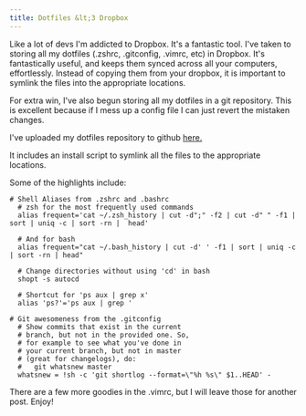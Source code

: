 ```yaml
---
title: Dotfiles &lt;3 Dropbox
---
```


Like a lot of devs I'm addicted to Dropbox.  It's a fantastic tool.  I've taken to storing all my dotfiles (.zshrc, .gitconfig, .vimrc, etc) in Dropbox.  It's fantastically useful, and keeps them synced across all your computers, effortlessly.  Instead of copying them from your dropbox, it is important to symlink the files into the appropriate locations.

For extra win, I've also begun storing all my dotfiles in a git repository.  This is excellent because if I mess up a config file I can just revert the mistaken changes.

I've uploaded my dotfiles repository to github [here.](http://github.com/paulbellamy/dotfiles)

It includes an install script to symlink all the files to the appropriate locations.

Some of the highlights include:

    # Shell Aliases from .zshrc and .bashrc
      # zsh for the most frequently used commands
      alias frequent='cat ~/.zsh_history | cut -d";" -f2 | cut -d" " -f1 | sort | uniq -c | sort -rn |  head'

      # And for bash
      alias frequent="cat ~/.bash_history | cut -d' ' -f1 | sort | uniq -c | sort -rn | head"

      # Change directories without using 'cd' in bash
      shopt -s autocd
      
      # Shortcut for 'ps aux | grep x'
      alias 'ps?'='ps aux | grep '

    # Git awesomeness from the .gitconfig
      # Show commits that exist in the current
      # branch, but not in the provided one. So,
      # for example to see what you've done in
      # your current branch, but not in master
      # (great for changelogs), do:
      #   git whatsnew master
      whatsnew = !sh -c 'git shortlog --format=\"%h %s\" $1..HEAD' -
    

There are a few more goodies in the .vimrc, but I will leave those for another post.  Enjoy!
